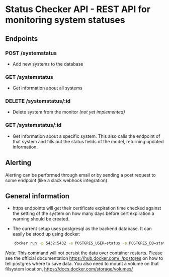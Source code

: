 # Status Checker API - REST API for monitoring system statuses

## Endpoints
### POST /systemstatus
* Add new systems to the database
### GET /systemstatus
* Get information about all systems 
### DELETE /systemstatus/:id
* Delete system from the monitor _(not yet implemented)_
### GET /systemstatus/:id
* Get information about a specific system. This also calls the endpoint of that system and fills out the status fields of the model, returning updated information.

## Alerting
Alerting can be performed through email or by sending a post request to some endpoint (like a slack webhook integration)

## General information
* https endpoints will get their certificate expiration time checked against the setting of the system on how many days before cert expiration a warning should be created.

* The current setup uses postgresql as the backend database. It can easily be stood up using docker:
```bash
    docker run -p 5432:5432 -e POSTGRES_USER=status -e POSTGRES_DB=status -e POSTGRES_PASSWORD=muchs3cretw0w postgres:latest
```
_Note:_ This command will not persist the data over container restarts. Please see the official documentation https://hub.docker.com/_/postgres on how to tell postgres where to save data. You also need to mount a volume on that filsystem location, https://docs.docker.com/storage/volumes/